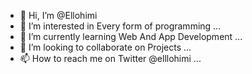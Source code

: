 - 👋 Hi, I’m @Ellohimi
- 👀 I’m interested in Every form of programming ...
- 🌱 I’m currently learning Web And App Development ...
- 💞️ I’m looking to collaborate on Projects ...
- 📫 How to reach me on Twitter @elllohimi  ...

<!---
Ellohimi/Ellohimi is a ✨ special ✨ repository because its `README.md` (this file) appears on your GitHub profile.
You can click the Preview link to take a look at your changes.
--->
